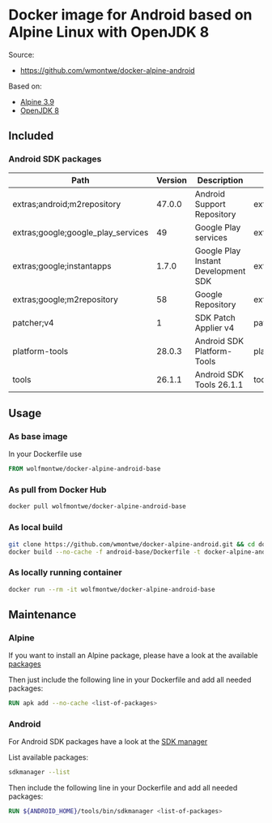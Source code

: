 # Docker image for Android based on Alpine Linux with OpenJDK 8

Source: 
- https://github.com/wmontwe/docker-alpine-android

Based on:
- [Alpine 3.9](https://hub.docker.com/_/alpine)
- [OpenJDK 8](https://hub.docker.com/_/openjdk)

## Included

### Android SDK packages

  Path                               | Version | Description                         | Location
  -------                            | ------- | -------                             | -------
  extras;android;m2repository        | 47.0.0  | Android Support Repository          | extras/android/m2repository/
  extras;google;google_play_services | 49      | Google Play services                | extras/google/google_play_services/
  extras;google;instantapps          | 1.7.0   | Google Play Instant Development SDK | extras/google/instantapps/
  extras;google;m2repository         | 58      | Google Repository                   | extras/google/m2repository/
  patcher;v4                         | 1       | SDK Patch Applier v4                | patcher/v4/
  platform-tools                     | 28.0.3  | Android SDK Platform-Tools          | platform-tools/
  tools                              | 26.1.1  | Android SDK Tools 26.1.1            | tools/

## Usage

### As base image

In your Dockerfile use

```dockerfile
FROM wolfmontwe/docker-alpine-android-base
```

### As pull from Docker Hub

```bash
docker pull wolfmontwe/docker-alpine-android-base
```

### As local build

```bash
git clone https://github.com/wmontwe/docker-alpine-android.git && cd docker-alpine-android
docker build --no-cache -f android-base/Dockerfile -t docker-alpine-android-base .
```

### As locally running container

```bash
docker run --rm -it wolfmontwe/docker-alpine-android-base
```

## Maintenance

### Alpine

If you want to install an Alpine package, please have a look at the available [packages](https://pkgs.alpinelinux.org/packages?branch=v3.9)

Then just include the following line in your Dockerfile and add all needed packages:

```dockerfile
RUN apk add --no-cache <list-of-packages>
```

### Android

For Android SDK packages have a look at the [SDK manager](https://developer.android.com/studio/command-line/sdkmanager)

List available packages:

```bash
sdkmanager --list
```

Then include the following line in your Dockerfile and add all needed packages:

```dockerfile
RUN ${ANDROID_HOME}/tools/bin/sdkmanager <list-of-packages>
```
